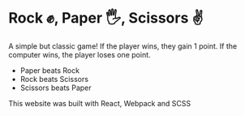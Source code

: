 # Rock ✊, Paper 🖐️, Scissors ✌️

A simple but classic game! If the player wins, they gain 1 point. If the computer wins, the player loses one point.

- Paper beats Rock
- Rock beats Scissors
- Scissors beats Paper

This website was built with React, Webpack and SCSS

